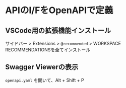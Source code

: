 # APIのI/FをOpenAPIで定義

## VSCode用の拡張機能インストール
サイドバー > Extensions > `@recommended` > WORKSPACE RECOMMENDATIONSを全てインストール

## Swagger Viewerの表示
`openapi.yaml` を開いて、Alt + Shift + P
